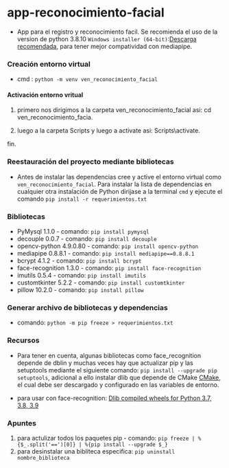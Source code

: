 # app-reconocimiento-facial
- App para el registro y reconocimiento facil. Se recomienda el uso de la version de python 3.8.10 
`Windows installer (64-bit)`:[Descarga recomendada](https://www.python.org/downloads/release/python-3810/), 
para tener mejor compatividad con mediapipe.

### Creación entorno virtual
* cmd : `python -m venv ven_reconocimiento_facial` 

#### Activación entorno vritual 
 1. primero nos dirigimos a la carpeta ven_reconocimiento_facial asi: cd ven_reconocimiento_facia.

 2. luego a la carpeta Scripts y luego a activate asi: Scripts\activate.

  fin.


### Reestauración del proyecto mediante bibliotecas

- Antes de instalar las dependencias cree y active el entorno virtual como `ven_reconocimiento_facial`.
Para instalar la lista de dependencias en cualquier otra instalación de Python dirijase a
la terminal `cmd` y ejecute el comando `pip install -r requerimientos.txt`

### Bibliotecas
* PyMysql 1.1.0 - comando: `pip install pymysql`
* decouple 0.0.7 - comando: `pip install decouple`
* opencv-python 4.9.0.80 - comando: `pip install opencv-python`
* mediapipe 0.8.8.1 - comando: `pip install mediapipe==0.8.8.1`
* bcrypt 4.1.2 - comando: `pip install bcrypt`
* face-recognition 1.3.0 - comando: `pip install face-recognition`
* imutils 0.5.4 - comando: `pip install imutils`
* customtkinter 5.2.2 - comando: `pip install customtkinter`
* pillow 10.2.0 - comando: `pip install pillow`

### Generar archivo de bibliotecas y dependencias
- comando: `python -m pip freeze > requerimientos.txt`

### Recursos
- Para tener en cuenta, algunas bibliotecas como face_recognition depende de dblin y muchas veces hay que actualizar 
pip y las setuptools mediante el siguiente comando: `pip install --upgrade pip setuptools`, adicional a ello instalar dlib que depende de CMake [CMake](https://cmake.org/download/), el cual debe ser descargado y configurado en las variables de entorno.

- para usar con face-recognition: [Dlib compiled wheels for Python 3.7, 3.8, 3.9](https://github.com/sachadee/Dlib)

### Apuntes 
1. para actulizar todos los paquetes pip - comando: `pip freeze | %{$_.split('==')[0]} | %{pip install --upgrade $_}`
2. para desinstalar una bibliteca especifica: `pip uninstall nombre_biblioteca`